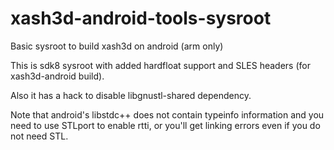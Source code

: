 # xash3d-android-tools-sysroot
Basic sysroot to build xash3d on android (arm only)

This is sdk8 sysroot with added hardfloat support and SLES headers (for xash3d-android build).

Also it has a hack to disable libgnustl-shared dependency.

Note that android's libstdc++ does not contain typeinfo information and you need to use STLport to enable rtti, or you'll get linking errors even if you do not need STL.
